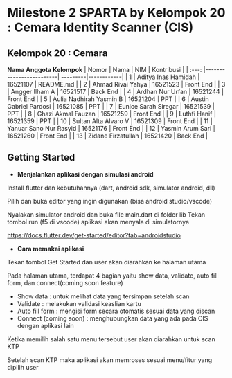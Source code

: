# Milestone 2 SPARTA by Kelompok 20 : Cemara Identity Scanner (CIS)
## Kelompok 20 : Cemara
**Nama Anggota Kelompok**
| Nomor | Nama                    | NIM      | Kontribusi |
| :---: |-------------------------| ---------|------------|
| 1     | Aditya Inas Hamidah     | 16521107 | README.md  |
| 2     | Ahmad Rivai Yahya       | 16521523 | Front End  |
| 3     | Angger Ilham A          | 16521517 | Back End   |
| 4     | Ardhan Nur Urfan        | 16521244 | Front End  |
| 5     | Aulia Nadhirah Yasmin B | 16521204 | PPT        |
| 6     | Austin Gabriel Pardosi  | 16521085 | PPT        |
| 7     | Eunice Sarah Siregar    | 16521539 | PPT        |
| 8     | Ghazi Akmal Fauzan      | 16521259 | Front End  |
| 9     | Luthfi Hanif            | 16521359 | PPT        |
| 10    | Sultan Alta Alvaro V    | 16521309 | Front End  |
| 11    | Yanuar Sano Nur Rasyid  | 16521176 | Front End  |
| 12    | Yasmin Arum Sari        | 16521260 | Front End  |
| 13    | Zidane Firzatullah      | 16521420 | Back End   |
## Getting Started
- **Menjalankan aplikasi dengan simulasi android**

Install flutter dan kebutuhannya (dart, android sdk, simulator android, dll)

Pilih dan buka editor yang ingin digunakan (bisa android studio/vscode)

Nyalakan simulator android dan buka file main.dart di folder lib
Tekan tombol run (f5 di vscode) aplikasi akan menyala di simulatornya

https://docs.flutter.dev/get-started/editor?tab=androidstudio


- **Cara memakai aplikasi**

Tekan tombol Get Started dan user akan diarahkan ke halaman utama

Pada halaman utama, terdapat 4 bagian yaitu show data, validate, auto fill form, dan connect(coming soon feature)

- Show data : untuk melihat data yang tersimpan setelah scan
- Validate : melakukan validasi keaslian kartu
- Auto fill form : mengisi form secara otomatis sesuai data yang discan
- Connect (coming soon) : menghubungkan data yang ada pada CIS dengan aplikasi lain

Ketika memilih salah satu menu tersebut user akan diarahkan untuk scan KTP

Setelah scan KTP maka aplikasi akan memroses sesuai menu/fitur yang dipilih user